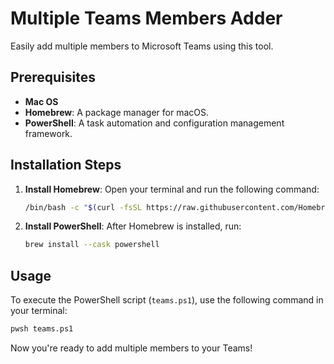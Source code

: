
# Multiple Teams Members Adder

Easily add multiple members to Microsoft Teams using this tool.

## Prerequisites

- **Mac OS**
- **Homebrew**: A package manager for macOS.
- **PowerShell**: A task automation and configuration management framework.

## Installation Steps

1. **Install Homebrew**:
   Open your terminal and run the following command:
   ```sh
   /bin/bash -c "$(curl -fsSL https://raw.githubusercontent.com/Homebrew/install/HEAD/install.sh)"
   ```

2. **Install PowerShell**:
   After Homebrew is installed, run:
   ```sh
   brew install --cask powershell
   ```

## Usage

To execute the PowerShell script (`teams.ps1`), use the following command in your terminal:
```sh
pwsh teams.ps1
```

Now you're ready to add multiple members to your Teams!
